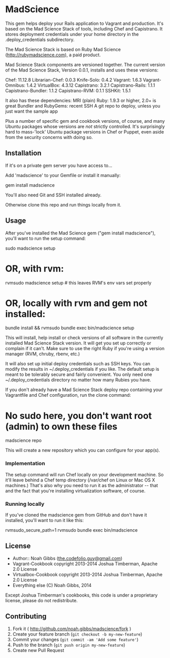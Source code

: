 # MadScience

This gem helps deploy your Rails application to Vagrant and production.  It's
based on the Mad Science Stack of tools, including Chef and Capistrano. It
stores deployment credentials under your home directory in
the .deploy_credentials subdirectory.

The Mad Science Stack is based on Ruby Mad Science
(http://rubymadscience.com), a paid product.

Mad Science Stack components are versioned together. The current version
of the Mad Science Stack, Version 0.0.1, installs and uses these versions:

   Chef: 11.12.8
   Librarian-Chef: 0.0.3
   Knife-Solo: 0.4.2
   Vagrant: 1.6.3
   Vagrant-Omnibus: 1.4.2
   VirtualBox: 4.3.12
   Capistrano: 3.2.1
   Capistrano-Rails: 1.1.1
   Capistrano-Bundler: 1.1.2
   Capistrano-RVM: 0.1.1
   SSHKit: 1.5.1

It also has these dependencies:
MRI (plain) Ruby: 1.9.3 or higher, 2.0+ is great
Bundler and RubyGems: recent
SSH
A git repo to deploy, unless you just want the sample app

Plus a number of specific gem and cookbook versions, of course, and many
Ubuntu packages whose versions are *not* strictly controlled. It's
surprisingly hard to mass-'lock' Ubuntu package versions in Chef or Puppet,
even aside from the security concerns with doing so.

## Installation

If it's on a private gem server you have access to...

Add 'madscience' to your Gemfile or install it manually:

   gem install madscience

You'll also need Git and SSH installed already.

Otherwise clone this repo and run things locally from it.

## Usage

After you've installed the Mad Science gem ("gem install madscience"), you'll
want to run the setup command:

   sudo madscience setup
   # OR, with rvm:
   rvmsudo madscience setup # this leaves RVM's env vars set properly
   # OR, locally with rvm and gem not installed:
   bundle install && rvmsudo bundle exec bin/madscience setup

This will install, help install or check versions of all software in the
currently installed Mad Science Stack version. It will get you set up
correctly or complain if it can't. Make sure to use the right Ruby if you're
using a version manager (RVM, chruby, rbenv, etc.)

It will also set up initial deploy credentials such as SSH keys. You can
modify the results in ~/.deploy_credentials if you like. The default setup is
meant to be tolerably secure and fairly convenient. You only need one
~/.deploy_credentials directory no matter how many Rubies you have.

If you don't already have a Mad Science Stack deploy repo containing your
Vagrantfile and Chef configuration, run the clone command:

   # No sudo here, you don't want root (admin) to own these files
   madscience repo

This will create a new repository which you can configure for your app(s).

### Implementation

The setup command will run Chef locally on your development machine. So it'll
leave behind a Chef temp directory (/var/chef on Linux or Mac OS X machines.)
That's also why you need to run it as the administrator -- that and the fact
that you're installing virtualization software, of course.

### Running locally

If you've cloned the madscience gem from GitHub and don't have it installed,
you'll want to run it like this:

   rvmsudo_secure_path=1 rvmsudo bundle exec bin/madscience

## License

* Author:: Noah Gibbs (the.codefolio.guy@gmail.com)
* Vagrant-Cookbook copyright 2013-2014 Joshua Timberman, Apache 2.0 License
* Virtualbox-Cookbook copyright 2013-2014 Joshua Timberman, Apache 2.0 License
* Everything else (C) Noah Gibbs, 2014

Except Joshua Timberman's cookbooks, this code is under a proprietary license,
please do not redistribute.

## Contributing

1. Fork it ( http://github.com/noah.gibbs/madscience/fork )
2. Create your feature branch (`git checkout -b my-new-feature`)
3. Commit your changes (`git commit -am 'Add some feature'`)
4. Push to the branch (`git push origin my-new-feature`)
5. Create new Pull Request
